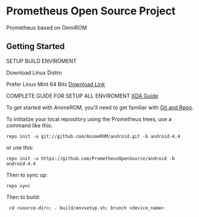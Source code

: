Prometheus Open Source Project
=============================

Prometheus based on OmniROM


Getting Started
---------------

SETUP BUILD ENVIROMENT

Download Linux Distro

Prefer Linux Mint 64 Bits  [Download Link](http://mirror.umd.edu/linuxmint/images/stable/16/linuxmint-16-cinnamon-dvd-64bit.iso)

COMPLETE GUIDE FOR SETUP ALL ENVIROMENT  [XDA Guide](http://forum.xda-developers.com/showthread.php?t=2485160)


To get started with AnimeROM, you'll need to get
familiar with [Git and Repo](http://source.android.com/download/using-repo).

To initialize your local repository using the Prometheus trees, use a command like this:

    repo init -u git://github.com/AnimeROM/android.git -b android-4.4

or use this:

    repo init -u https://github.com/PrometheusOpenSource/android -b android-4.4

Then to sync up:

    repo sync

Then to build:

     cd <source-dir>; . build/envsetup.sh; brunch <device_name>

